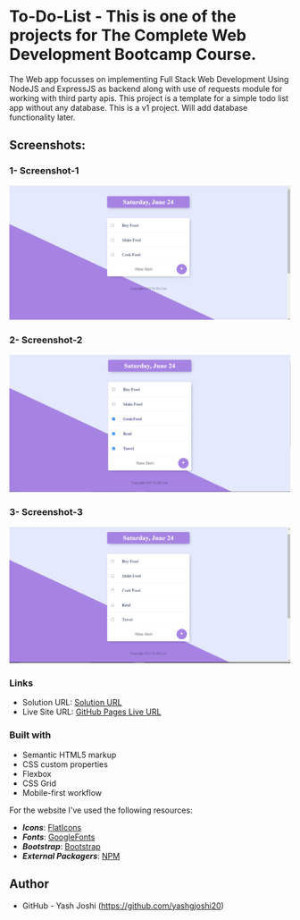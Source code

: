 # To-Do-List - This is one of the projects for The Complete Web Development Bootcamp Course.
The Web app focusses on implementing Full Stack Web Development Using NodeJS and ExpressJS as backend along with use of requests module for working with third party apis.
This project is a template for a simple todo list app without any database. This is a v1 project. Will add database functionality later.

## Screenshots:
### 1- Screenshot-1
![](./Screenshots/Screenshot-1.PNG)

### 2- Screenshot-2
![](./Screenshots/Screenshot-2.PNG)

### 3- Screenshot-3
![](./Screenshots/Screenshot-3.PNG)


### Links

- Solution URL:  [Solution  URL](https://github.com/yashgjoshi20/To-Do-List.git)
- Live Site URL: [GitHub Pages Live URL](https://yashgjoshi20.github.io/To-Do-List/)

### Built with

- Semantic HTML5 markup
- CSS custom properties
- Flexbox
- CSS Grid
- Mobile-first workflow

For the website I've used the following resources:
* ***Icons***: [FlatIcons](https://www.flaticon.com/)
* ***Fonts***: [GoogleFonts](https://fonts.google.com/)
* ***Bootstrap***: [Bootstrap](https://getbootstrap.com/)
* ***External Packagers***: [NPM](https://www.npmjs.com/)

 ## Author

- GitHub - Yash Joshi (https://github.com/yashgjoshi20)
